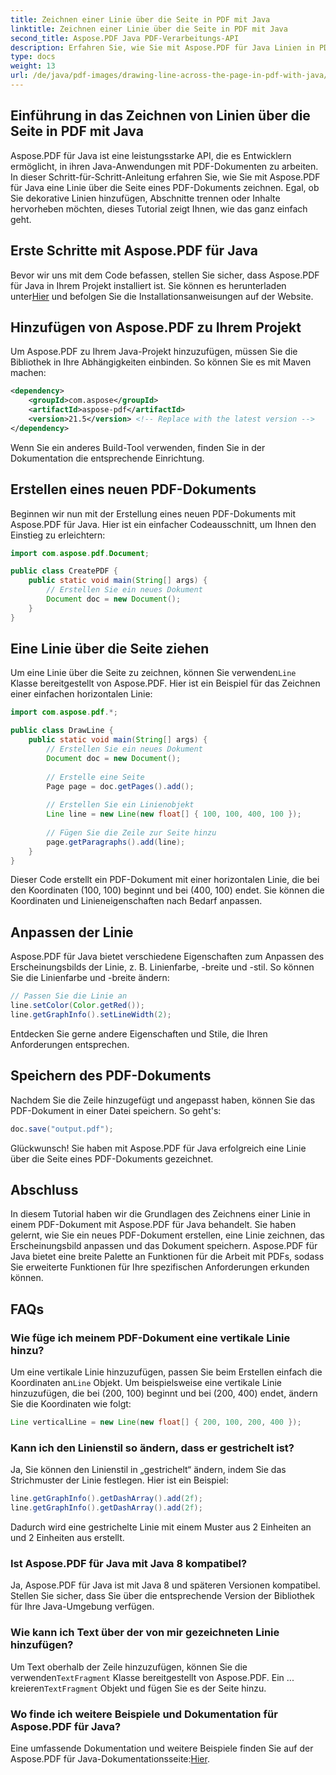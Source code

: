 ```yaml
---
title: Zeichnen einer Linie über die Seite in PDF mit Java
linktitle: Zeichnen einer Linie über die Seite in PDF mit Java
second_title: Aspose.PDF Java PDF-Verarbeitungs-API
description: Erfahren Sie, wie Sie mit Aspose.PDF für Java Linien in PDFs mit Java zeichnen. Schritt-für-Schritt-Anleitung mit Quellcode für die PDF-Strichzeichnung.
type: docs
weight: 13
url: /de/java/pdf-images/drawing-line-across-the-page-in-pdf-with-java/
---
```


## Einführung in das Zeichnen von Linien über die Seite in PDF mit Java

Aspose.PDF für Java ist eine leistungsstarke API, die es Entwicklern ermöglicht, in ihren Java-Anwendungen mit PDF-Dokumenten zu arbeiten. In dieser Schritt-für-Schritt-Anleitung erfahren Sie, wie Sie mit Aspose.PDF für Java eine Linie über die Seite eines PDF-Dokuments zeichnen. Egal, ob Sie dekorative Linien hinzufügen, Abschnitte trennen oder Inhalte hervorheben möchten, dieses Tutorial zeigt Ihnen, wie das ganz einfach geht.

## Erste Schritte mit Aspose.PDF für Java

Bevor wir uns mit dem Code befassen, stellen Sie sicher, dass Aspose.PDF für Java in Ihrem Projekt installiert ist. Sie können es herunterladen unter[Hier](https://releases.aspose.com/pdf/java/) und befolgen Sie die Installationsanweisungen auf der Website.

## Hinzufügen von Aspose.PDF zu Ihrem Projekt

Um Aspose.PDF zu Ihrem Java-Projekt hinzuzufügen, müssen Sie die Bibliothek in Ihre Abhängigkeiten einbinden. So können Sie es mit Maven machen:

```xml
<dependency>
    <groupId>com.aspose</groupId>
    <artifactId>aspose-pdf</artifactId>
    <version>21.5</version> <!-- Replace with the latest version -->
</dependency>
```

Wenn Sie ein anderes Build-Tool verwenden, finden Sie in der Dokumentation die entsprechende Einrichtung.

## Erstellen eines neuen PDF-Dokuments

Beginnen wir nun mit der Erstellung eines neuen PDF-Dokuments mit Aspose.PDF für Java. Hier ist ein einfacher Codeausschnitt, um Ihnen den Einstieg zu erleichtern:

```java
import com.aspose.pdf.Document;

public class CreatePDF {
    public static void main(String[] args) {
        // Erstellen Sie ein neues Dokument
        Document doc = new Document();
    }
}
```

## Eine Linie über die Seite ziehen

 Um eine Linie über die Seite zu zeichnen, können Sie verwenden`Line` Klasse bereitgestellt von Aspose.PDF. Hier ist ein Beispiel für das Zeichnen einer einfachen horizontalen Linie:

```java
import com.aspose.pdf.*;

public class DrawLine {
    public static void main(String[] args) {
        // Erstellen Sie ein neues Dokument
        Document doc = new Document();
        
        // Erstelle eine Seite
        Page page = doc.getPages().add();
        
        // Erstellen Sie ein Linienobjekt
        Line line = new Line(new float[] { 100, 100, 400, 100 });
        
        // Fügen Sie die Zeile zur Seite hinzu
        page.getParagraphs().add(line);
    }
}
```

Dieser Code erstellt ein PDF-Dokument mit einer horizontalen Linie, die bei den Koordinaten (100, 100) beginnt und bei (400, 100) endet. Sie können die Koordinaten und Linieneigenschaften nach Bedarf anpassen.

## Anpassen der Linie

Aspose.PDF für Java bietet verschiedene Eigenschaften zum Anpassen des Erscheinungsbilds der Linie, z. B. Linienfarbe, -breite und -stil. So können Sie die Linienfarbe und -breite ändern:

```java
// Passen Sie die Linie an
line.setColor(Color.getRed());
line.getGraphInfo().setLineWidth(2);
```

Entdecken Sie gerne andere Eigenschaften und Stile, die Ihren Anforderungen entsprechen.

## Speichern des PDF-Dokuments

Nachdem Sie die Zeile hinzugefügt und angepasst haben, können Sie das PDF-Dokument in einer Datei speichern. So geht's:

```java
doc.save("output.pdf");
```

Glückwunsch! Sie haben mit Aspose.PDF für Java erfolgreich eine Linie über die Seite eines PDF-Dokuments gezeichnet.

## Abschluss

In diesem Tutorial haben wir die Grundlagen des Zeichnens einer Linie in einem PDF-Dokument mit Aspose.PDF für Java behandelt. Sie haben gelernt, wie Sie ein neues PDF-Dokument erstellen, eine Linie zeichnen, das Erscheinungsbild anpassen und das Dokument speichern. Aspose.PDF für Java bietet eine breite Palette an Funktionen für die Arbeit mit PDFs, sodass Sie erweiterte Funktionen für Ihre spezifischen Anforderungen erkunden können.

## FAQs

### Wie füge ich meinem PDF-Dokument eine vertikale Linie hinzu?

Um eine vertikale Linie hinzuzufügen, passen Sie beim Erstellen einfach die Koordinaten an`Line` Objekt. Um beispielsweise eine vertikale Linie hinzuzufügen, die bei (200, 100) beginnt und bei (200, 400) endet, ändern Sie die Koordinaten wie folgt:

```java
Line verticalLine = new Line(new float[] { 200, 100, 200, 400 });
```

### Kann ich den Linienstil so ändern, dass er gestrichelt ist?

Ja, Sie können den Linienstil in „gestrichelt“ ändern, indem Sie das Strichmuster der Linie festlegen. Hier ist ein Beispiel:

```java
line.getGraphInfo().getDashArray().add(2f);
line.getGraphInfo().getDashArray().add(2f);
```

Dadurch wird eine gestrichelte Linie mit einem Muster aus 2 Einheiten an und 2 Einheiten aus erstellt.

### Ist Aspose.PDF für Java mit Java 8 kompatibel?

Ja, Aspose.PDF für Java ist mit Java 8 und späteren Versionen kompatibel. Stellen Sie sicher, dass Sie über die entsprechende Version der Bibliothek für Ihre Java-Umgebung verfügen.

### Wie kann ich Text über der von mir gezeichneten Linie hinzufügen?

 Um Text oberhalb der Zeile hinzuzufügen, können Sie die verwenden`TextFragment` Klasse bereitgestellt von Aspose.PDF. Ein ... kreieren`TextFragment` Objekt und fügen Sie es der Seite hinzu.

### Wo finde ich weitere Beispiele und Dokumentation für Aspose.PDF für Java?

 Eine umfassende Dokumentation und weitere Beispiele finden Sie auf der Aspose.PDF für Java-Dokumentationsseite:[Hier](https://reference.aspose.com/pdf/java/).